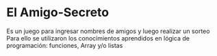 # El Amigo-Secreto
Es un juego para ingresar nombres de amigos y luego realizar un sorteo
Para ello se utilizaron los conocimientos aprendidos en lógica de programación: funciones, Array y/o listas
